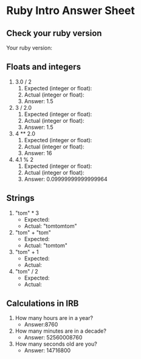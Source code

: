 # Ruby Intro Answer Sheet

## Check your ruby version
Your ruby version: 

## Floats and integers 
1. 3.0 / 2
    1. Expected (integer or float):      
    2. Actual (integer or float):
    3. Answer: 1.5
2. 3 / 2.0
    1. Expected (integer or float):      
    2. Actual (integer or float):
    3. Answer: 1.5
3. 4 ** 2.0
    1. Expected (integer or float):      
    2. Actual (integer or float):
    3. Answer: 16
4. 4.1 % 2
    1. Expected (integer or float):      
    2. Actual (integer or float):
    3. Answer: 0.09999999999999964

## Strings
1. "tom" * 3
    * Expected:            
    * Actual: "tomtomtom"
2. "tom" + "tom"
    * Expected:            
    * Actual: "tomtom"
3. "tom" + 1
    * Expected:            
    * Actual:
4. "tom" / 2
    * Expected:            
    * Actual:

## Calculations in IRB
1. How many hours are in a year?
    * Answer:8760
2. How many minutes are in a decade?
    * Answer: 52560008760
3. How many seconds old are you?
    * Answer: 14716800